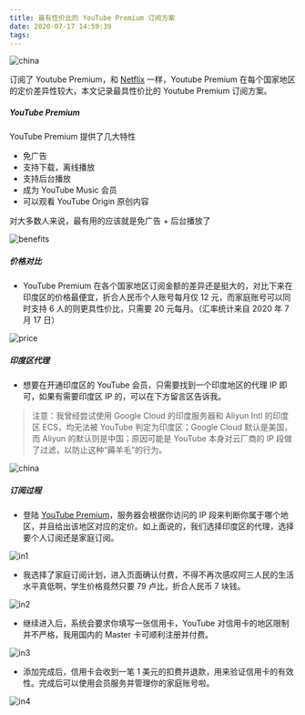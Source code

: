 ```yaml
---
title: 最有性价比的 YouTube Premium 订阅方案
date: 2020-07-17 14:59:39
tags:
---
```


![china](https://timeline229-image.oss-cn-hangzhou.aliyuncs.com/youtube-premium-subscribe-3/youtube-china2.jpg)

订阅了 Youtube Premium，和 [Netflix](https://blog.timeline229.com/tutorial-of-visit-netflix-in-china/) 一样，Youtube Premium 在每个国家地区的定价差异性较大，本文记录最具性价比的 Youtube Premium 订阅方案。

##### YouTube Premium
YouTube Premium 提供了几大特性
- 免广告
- 支持下载，离线播放
- 支持后台播放
- 成为 YouTube Music 会员
- 可以观看 YouTube Origin 原创内容

对大多数人来说，最有用的应该就是免广告 + 后台播放了

<!--more-->

![benefits](https://timeline229-image.oss-cn-hangzhou.aliyuncs.com/youtube-premium-subscribe-3/benefits.png)

##### 价格对比
- YouTube Premium 在各个国家地区订阅金额的差异还是挺大的，对比下来在印度区的价格最便宜，折合人民币个人账号每月仅 12 元，而家庭账号可以同时支持 6 人的则更具性价比，只需要 20 元每月。（汇率统计来自 2020 年 7 月 17 日）

![price](https://timeline229-image.oss-cn-hangzhou.aliyuncs.com/youtube-premium-subscribe-3/price.png)

##### 印度区代理
- 想要在开通印度区的 YouTube 会员，只需要找到一个印度地区的代理 IP 即可，如果有需要印度区 IP 的，可以在下方留言区告诉我。

> 注意：我曾经尝试使用 Google Cloud 的印度服务器和 Aliyun Intl 的印度区 ECS，均无法被 YouTube 判定为印度区；Google Cloud 默认是美国，而 Aliyun 的默认则是中国；原因可能是 YouTube 本身对云厂商的 IP 段做了过滤，以防止这种“薅羊毛”的行为。

![china](https://timeline229-image.oss-cn-hangzhou.aliyuncs.com/youtube-premium-subscribe-3/youtube-china2.jpg)

##### 订阅过程
- 登陆 [YouTube Premium](https://www.youtube.com/premium)，服务器会根据你访问的 IP 段来判断你属于哪个地区，并且给出该地区对应的定价。如上面说的，我们选择印度区的代理，选择要个人订阅还是家庭订阅。


![in1](https://timeline229-image.oss-cn-hangzhou.aliyuncs.com/youtube-premium-subscribe-3/youtube_premium_india.jpg)


- 我选择了家庭订阅计划，进入页面确认付费，不得不再次感叹阿三人民的生活水平真低啊，学生价格竟然只要 79 卢比，折合人民币 7 块钱。


![in2](https://timeline229-image.oss-cn-hangzhou.aliyuncs.com/youtube-premium-subscribe-3/youtubein2.png)


- 继续进入后，系统会要求你填写一张信用卡，YouTube 对信用卡的地区限制并不严格，我用国内的 Master 卡可顺利注册并付费。


![in3](https://timeline229-image.oss-cn-hangzhou.aliyuncs.com/youtube-premium-subscribe-3/googlecredit.png)


- 添加完成后，信用卡会收到一笔 1 美元的扣费并退款，用来验证信用卡的有效性。完成后可以使用会员服务并管理你的家庭账号啦。


![in4](https://timeline229-image.oss-cn-hangzhou.aliyuncs.com/youtube-premium-subscribe-3/youtubepremium.png)

